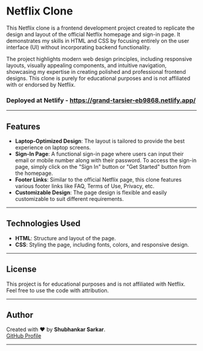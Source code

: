 # Netflix Clone

This Netflix clone is a frontend development project created to replicate the design and layout of the official Netflix homepage and sign-in page. It demonstrates my skills in HTML and CSS by focusing entirely on the user interface (UI) without incorporating backend functionality.

The project highlights modern web design principles, including responsive layouts, visually appealing components, and intuitive navigation, showcasing my expertise in creating polished and professional frontend designs. This clone is purely for educational purposes and is not affiliated with or endorsed by Netflix.

### Deployed at Netlify - https://grand-tarsier-eb9868.netlify.app/

---
 
## **Features**

- **Laptop-Optimized Design**: The layout is tailored to provide the best experience on laptop screens.
- **Sign-In Page**: A functional sign-in page where users can input their email or mobile number along with their password. To access the sign-in page, simply click on the "Sign In" button or "Get Started" button from the homepage.
- **Footer Links**: Similar to the official Netflix page, this clone features various footer links like FAQ, Terms of Use, Privacy, etc.
- **Customizable Design**: The page design is flexible and easily customizable to suit different requirements.

---

## **Technologies Used**

- **HTML**: Structure and layout of the page.
- **CSS**: Styling the page, including fonts, colors, and responsive design.

---

## **License**

This project is for educational purposes and is not affiliated with Netflix. Feel free to use the code with attribution.

---

## **Author**

Created with ❤️ by **Shubhankar Sarkar**.  
[GitHub Profile](https://github.com/shubhankar05sarkar)

---
